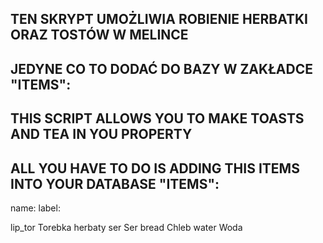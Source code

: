 ## TEN SKRYPT UMOŻLIWIA ROBIENIE HERBATKI ORAZ TOSTÓW W MELINCE
## JEDYNE CO TO DODAĆ DO BAZY W ZAKŁADCE "ITEMS": 

## THIS SCRIPT ALLOWS YOU TO MAKE TOASTS AND TEA IN YOU PROPERTY
## ALL YOU HAVE TO DO IS ADDING THIS ITEMS INTO YOUR DATABASE "ITEMS":


name:       label:

lip_tor     Torebka herbaty
ser         Ser
bread       Chleb
water       Woda